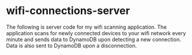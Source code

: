 # wifi-connections-server
The following is server code for my wifi scanning application. The application scans for newly connected devices to your wifi network every minute and sends data to DynamoDB upon detecting a new connection. Data is also sent to DynamoDB upon a disconnection.
